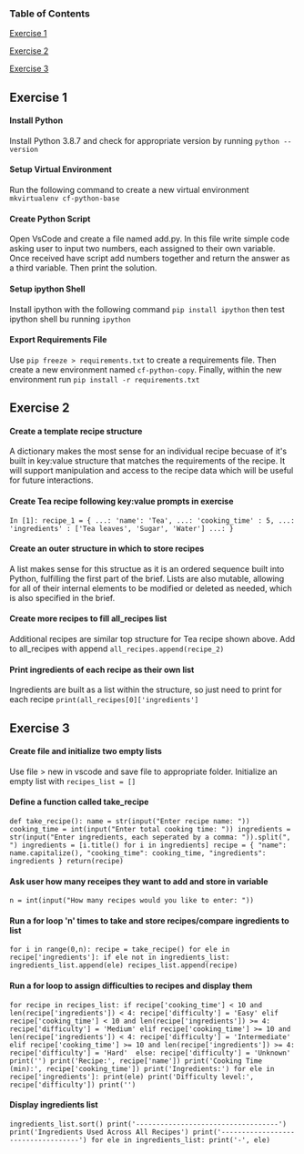 ### Table of Contents

[Exercise 1](https://github.com/brett-ranieri/python-achievement-1/tree/main#exercise-1)

[Exercise 2](https://github.com/brett-ranieri/python-achievement-1/tree/main#exercise-2)

[Exercise 3](https://github.com/brett-ranieri/python-achievement-1/tree/main#exercise-3)


## Exercise 1

#### Install Python

Install Python 3.8.7 and check for appropriate version by running `python --version`

#### Setup Virtual Environment

Run the following command to create a new virtual environment `mkvirtualenv cf-python-base`

#### Create Python Script

Open VsCode and create a file named add.py. In this file write simple code asking user to input two numbers, each assigned to their own variable. Once received have script add numbers together and return the answer as a third variable. Then print the solution.

#### Setup ipython Shell

Install ipython with the following command `pip install ipython` then test ipython shell bu running `ipython`

#### Export Requirements File

Use `pip freeze > requirements.txt` to create a requirements file. Then create a new environment named `cf-python-copy`. Finally, within the new environment run `pip install -r requirements.txt`


## Exercise 2

#### Create a template recipe structure

A dictionary makes the most sense for an individual recipe becuase of it's built in key:value structure that matches the requirements of the recipe. It will support manipulation and access to the recipe data which will be useful for future interactions.

#### Create Tea recipe following key:value prompts in exercise

`In [1]: recipe_1 = {
   ...: 'name': 'Tea',
   ...: 'cooking_time' : 5,
   ...: 'ingredients' : ['Tea leaves', 'Sugar', 'Water']
   ...: }`

#### Create an outer structure in which to store recipes

A list makes sense for this structue as it is an ordered sequence built into Python, fulfilling the first part of the brief. Lists are also mutable, allowing for all of their internal elements to be modified or deleted as needed, which is also specified in the brief. 

#### Create more recipes to fill all_recipes list 

Additional recipes are similar top structure for Tea recipe shown above. Add to all_recipes with append `all_recipes.append(recipe_2)`

#### Print ingredients of each recipe as their own list

Ingredients are built as a list within the structure, so just need to print for each recipe `print(all_recipes[0]['ingredients']`


## Exercise 3

#### Create file and initialize two empty lists

Use file > new in vscode and save file to appropriate folder. Initialize an empty list with `recipes_list = []`

#### Define a function called take_recipe

`def take_recipe():
    name = str(input("Enter recipe name: "))
    cooking_time = int(input("Enter total cooking time: "))
    ingredients = str(input("Enter ingredients, each seperated by a comma: ")).split(", ")
    ingredients = [i.title() for i in ingredients]
    recipe = {
      "name": name.capitalize(),
      "cooking_time": cooking_time,
      "ingredients": ingredients
    }
    return(recipe)`

#### Ask user how many receipes they want to add and store in variable

`n = int(input("How many recipes would you like to enter: "))`

#### Run a for loop 'n' times to take and store recipes/compare ingredients to list

`for i in range(0,n):
    recipe = take_recipe()
    for ele in recipe['ingredients']:
      if ele not in ingredients_list:
        ingredients_list.append(ele)
    recipes_list.append(recipe)`

#### Run a for loop to assign difficulties to recipes and display them

`for recipe in recipes_list:
    if recipe['cooking_time'] < 10 and len(recipe['ingredients']) < 4:
      recipe['difficulty'] = 'Easy'
    elif recipe['cooking_time'] < 10 and len(recipe['ingredients']) >= 4:
      recipe['difficulty'] = 'Medium'
    elif recipe['cooking_time'] >= 10 and len(recipe['ingredients']) < 4:
      recipe['difficulty'] = 'Intermediate'
    elif recipe['cooking_time'] >= 10 and len(recipe['ingredients']) >= 4:
      recipe['difficulty'] = 'Hard' 
    else:
      recipe['difficulty'] = 'Unknown'
    print('')
    print('Recipe:', recipe['name'])
    print('Cooking Time (min):', recipe['cooking_time'])
    print('Ingredients:')
    for ele in recipe['ingredients']:
       print(ele)
    print('Difficulty level:', recipe['difficulty'])
    print('')`

#### Display ingredients list

`ingredients_list.sort()
print('-----------------------------------')
print('Ingredients Used Across All Recipes')
print('-----------------------------------')
for ele in ingredients_list:
  print('-', ele)`
